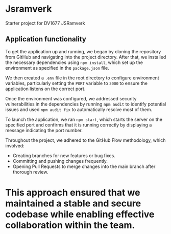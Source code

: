 # Jsramverk
Starter project for DV1677 JSRamverk

## Application functionality

To get the application up and running, we began by cloning the repository from GitHub and navigating into the project directory. After that, we installed the necessary dependencies using `npm install`, which set up the environment as specified in the `package.json` file.

We then created a `.env` file in the root directory to configure environment variables, particularly setting the `PORT` variable to `3000` to ensure the application listens on the correct port.

Once the environment was configured, we addressed security vulnerabilities in the dependencies by running `npm audit` to identify potential issues and used `npm audit fix` to automatically resolve most of them.

To launch the application, we ran `npm start`, which starts the server on the specified port and confirms that it is running correctly by displaying a message indicating the port number.

Throughout the project, we adhered to the GitHub Flow methodology, which involved:

- Creating branches for new features or bug fixes.
- Committing and pushing changes frequently.
- Opening Pull Requests to merge changes into the main branch after thorough review.

This approach ensured that we maintained a stable and secure codebase while enabling effective collaboration within the team.
=======
